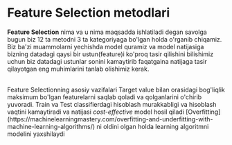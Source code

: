 # Feature Selection metodlari
<b>Feature Selection</b> nima va u nima maqsadda ishlatiladi degan savolga bugun biz 12 ta metodni 3 ta kategoriyaga bo'lgan holda o'rganib chiqamiz. Biz ba'zi muammolarni yechishda model quramiz va model natijasiga bizning datadagi qaysi bir ustun(feature)i ko'proq tasir qilishini bilishimiz uchun biz datadagi ustunlar sonini kamaytirib faqatgaina natijaga tasir qilayotgan eng muhimlarini tanlab olishimiz kerak.

<br>
Feature Selectionning asosiy vazifalari
 Target value bilan orasidagi bog'liqlik maksimum bo'lgan featurelarni saqlab qoladi va qolganlarini o'chirib yuvoradi.
 Train va Test classifierdagi hisoblash murakkabligi va hisoblash vaqtini kamaytiradi va natijasi <i>cost-effective</i> model hosil qiladi [Overfitting](https://machinelearningmastery.com/overfitting-and-underfitting-with-machine-learning-algorithms/) ni oldini olgan holda learning algoritmni modelini yaxshilaydi
